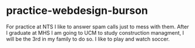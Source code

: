 # practice-webdesign-burson
For practice at NTS
I like to answer spam calls just to mess with them.
After I graduate at MHS I am going to UCM to study construction managment, I will be the 3rd in my family to do so.
I like to play and watch soccer.
